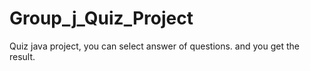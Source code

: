 # Group_j_Quiz_Project
Quiz java project, you can select answer of questions. and you get the result. 

